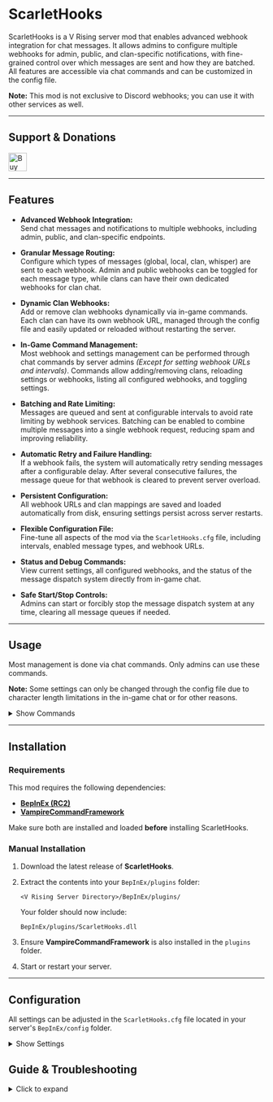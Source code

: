 # ScarletHooks

ScarletHooks is a V Rising server mod that enables advanced webhook integration for chat messages. It allows admins to configure multiple webhooks for admin, public, and clan-specific notifications, with fine-grained control over which messages are sent and how they are batched. All features are accessible via chat commands and can be customized in the config file.

**Note:** This mod is not exclusive to Discord webhooks; you can use it with other services as well.

---

## Support & Donations

<a href='https://ko-fi.com/F2F21EWEM7' target='_blank'><img height='36' style='border:0px;height:36px;' src='https://storage.ko-fi.com/cdn/kofi6.png?v=6' alt='Buy Me a Coffee at ko-fi.com' /></a>

---

## Features

- **Advanced Webhook Integration:**  
  Send chat messages and notifications to multiple webhooks, including admin, public, and clan-specific endpoints.  

- **Granular Message Routing:**  
  Configure which types of messages (global, local, clan, whisper) are sent to each webhook. Admin and public webhooks can be toggled for each message type, while clans can have their own dedicated webhooks for clan chat.

- **Dynamic Clan Webhooks:**  
  Add or remove clan webhooks dynamically via in-game commands. Each clan can have its own webhook URL, managed through the config file and easily updated or reloaded without restarting the server.

- **In-Game Command Management:**  
  Most webhook and settings management can be performed through chat commands by server admins *(Except for setting webhook URLs and intervals)*. Commands allow adding/removing clans, reloading settings or webhooks, listing all configured webhooks, and toggling settings.

- **Batching and Rate Limiting:**  
  Messages are queued and sent at configurable intervals to avoid rate limiting by webhook services. Batching can be enabled to combine multiple messages into a single webhook request, reducing spam and improving reliability.

- **Automatic Retry and Failure Handling:**  
  If a webhook fails, the system will automatically retry sending messages after a configurable delay. After several consecutive failures, the message queue for that webhook is cleared to prevent server overload.

- **Persistent Configuration:**  
  All webhook URLs and clan mappings are saved and loaded automatically from disk, ensuring settings persist across server restarts.

- **Flexible Configuration File:**  
  Fine-tune all aspects of the mod via the `ScarletHooks.cfg` file, including intervals, enabled message types, and webhook URLs.

- **Status and Debug Commands:**  
  View current settings, all configured webhooks, and the status of the message dispatch system directly from in-game chat.

- **Safe Start/Stop Controls:**  
  Admins can start or forcibly stop the message dispatch system at any time, clearing all message queues if needed.

---

## Usage

Most management is done via chat commands. Only admins can use these commands.

**Note:** Some settings can only be changed through the config file due to character length limitations in the in-game chat or for other reasons.

<details>
<summary>Show Commands</summary>

### Webhook Management

- `.hooks add <clan-name> | .hooks add <player-name>`  
  Add a clan to the webhook list.  
  *(You must set the webhook URL in the config file and use the reload command after adding.)*

- `.hooks remove <clan-name> | .hooks remove <player-name>`  
  Remove a clan from the webhook list.

- `.hooks reload settings`  
  Reload all settings from the config file.

- `.hooks reload webhooks`  
  Reload all webhook URLs from the saved file.

- `.hooks reload`  
  Reload both settings and webhooks.

- `.hooks list`  
  List all configured webhooks *(admin, public, and clans)*.

### Settings

- `.hooks settings <setting> <true|false>`  
  Change a boolean setting *(except for webhook URLs and intervals, which are handled via the config file)*.

- `.hooks settings`  
  Show current settings and their values.

- `.hooks forcestop`  
  Stop the message dispatch system and clear all cache.

- `.hooks start`  
  Starts the message dispatch system if it has been manually stopped.

</details>

---

## Installation

### Requirements

This mod requires the following dependencies:

* **[BepInEx (RC2)](https://wiki.vrisingmods.com/user/bepinex_install.html)**
* **[VampireCommandFramework](https://github.com/decaprime/VampireCommandFramework/releases/tag/v0.10.0)**

Make sure both are installed and loaded **before** installing ScarletHooks.

### Manual Installation

1. Download the latest release of **ScarletHooks**.
2. Extract the contents into your `BepInEx/plugins` folder:

   ```
   <V Rising Server Directory>/BepInEx/plugins/
   ```

   Your folder should now include:

   ```
   BepInEx/plugins/ScarletHooks.dll
   ```

3. Ensure **VampireCommandFramework** is also installed in the `plugins` folder.
4. Start or restart your server.

---

## Configuration

All settings can be adjusted in the `ScarletHooks.cfg` file located in your server's `BepInEx/config` folder.

<details>
<summary>Show Settings</summary>

### General

- **MessageInterval**: Interval (in seconds) between sending messages to webhooks.  
  *Default: 0.2*

- **OnFailInterval**: Interval (in seconds) to wait before retrying after a webhook failure.  
  *Default: 2*

- **AdminWebhookURL**: Webhook URL for admin messages.  
  *Default: null*

- **PublicWebhookURL**: Webhook URL for public messages.  
  *Default: null*

- **EnableBatching**: Enable or disable batching of messages to avoid rate limiting.  
  *Default: true*

### Admin

- **AdminGlobalMessages**: Enable or disable sending global chat messages to the admin webhook.  
  *Default: true*

- **AdminLocalMessages**: Enable or disable sending local chat messages to the admin webhook.  
  *Default: true*

- **AdminClanMessages**: Enable or disable sending clan chat messages to the admin webhook.  
  *Default: true*

- **AdminWhisperMessages**: Enable or disable sending whisper messages to the admin webhook.  
  *Default: true*

### Public

- **PublicGlobalMessages**: Enable or disable sending global chat messages to the public webhook.  
  *Default: true*

- **PublicLocalMessages**: Enable or disable sending local chat messages to the public webhook.  
  *Default: false*

- **PublicClanMessages**: Enable or disable sending clan chat messages to the public webhook.  
  *Default: false*

- **PublicWhisperMessages**: Enable or disable sending whisper messages to the public webhook.  
  *Default: false*

</details>

## Guide & Troubleshooting

<details>
<summary>Click to expand</summary>

### Getting Started

#### Setting Up a Webhook

1. **Create a webhook** in your preferred service.
   - For Discord: Go to your channel settings → Integrations → Webhooks → New Webhook → Copy Webhook URL.
   - For other services: Follow their documentation to generate a webhook URL.

2. **Open the config file** at:  
   `BepInEx/config/ScarletHooks.cfg`

3. **Paste the webhook URL** into the appropriate field:
   - For admin messages, set `AdminWebhookURL = <your-webhook-url>`
   - For public messages, set `PublicWebhookURL = <your-webhook-url>`

4. **Save the config file.**

5. **Reload the settings** in-game with:  
   `.hooks reload settings`  
   or restart your server.

6. **Test the integration** by sending a chat message in-game and verifying it appears in your webhook destination.


#### Setting Up a Clan Webhook

1. In-game, use:
   `.hooks add <clan-name>`
   or
   `.hooks add <player-name>`

2. Open the config file at: `BepInEx/config/ScarletHooks/ClanWebHookUrls.json`

3. Set the webhook URL for the new clan/player entry.

4. Apply changes with the command: `.hooks reload webhooks` or restart the server.

---

### Managing the Dispatch System

* **Stop message dispatch:** `.hooks stop`

* **Force stop and clear all queues:** `.hooks forcestop`

* **Start/restart dispatch:** `.hooks start`

---

### Viewing and Changing Settings

* **See current webhooks:** `.hooks list`

* **See all mod settings:** `.hooks settings`

* **Note:** Some settings (e.g., webhook URLs and message intervals) can **only** be changed directly in the config file due to some limitations.

---

### Using Non-Discord Webhooks

Yes, ScarletHooks can work with other webhook services, but:

* You may need to download the mod’s dependencies and manually modify the POST request payload format in the `MessageDispatchSystem.cs` file to match the requirements of your webhook service.
* Some services may require additional configuration, such as authentication tokens or custom headers.

---

## Troubleshooting

### What happens if a webhook fails?

* The system keeps a queue of messages for each webhook.
* When a message is sent targeting a specific webhook, the system tries to deliver it.
* If the webhook fails **more than 5 times**, all pending messages for that webhook are discarded to prevent overload.
* The webhook itself is **not disabled** — the system will continue attempting to send any new messages to it.
* However, while the webhook is still in a "failed" state, **new messages will not be queued**. Each new message is attempted once and immediately dropped if it fails, without being added to the queue — unless the webhook starts responding successfully again.
* If a message **is successfully delivered** to that webhook, the failure counter is reset. From that point on, messages will once again be queued and retried normally until delivered.

---

### Why are my messages not being sent?

* Check if the webhook URL is set correctly in `ScarletHooks.cfg`.
* Use `.hooks list` in-game to verify the active webhooks.
* Confirm the webhook service (e.g., Discord) is online and the URL is valid.
* After changes, use `.hooks reload` or restart the server.

---

### Why isn’t a new clan webhook working?

* The webhook may not be linked in the config file.
* You may have forgotten to reload after adding it.
* Double-check the spelling of the clan name in both the command and config — it’s case sensitive.
  **Recommended**: Use the player name instead, so the mod can automatically detect the clan from the player’s data.

---

### Why can't I change settings from the game?

Some mod settings require editing the `.cfg` file directly. This includes:

* Webhook URLs
* Dispatch intervals
* Some other settings

This is due to character limitations in the in-game chat and other reasons.

</details>
